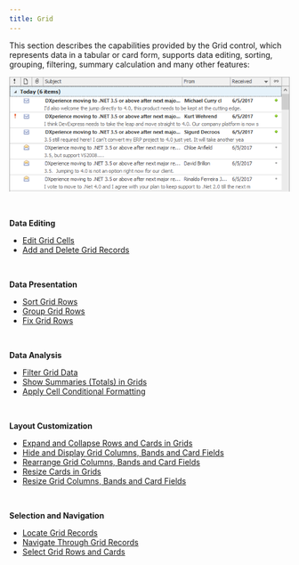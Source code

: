 ```yaml
---
title: Grid
---
```

This section describes the capabilities provided by the Grid control, which represents data in a tabular or card form, supports data editing, sorting, grouping, filtering, summary calculation and many other features:

![EndUser_Win_Grid](../images/Img9056.png)

&nbsp;

**Data Editing**
* [Edit Grid Cells](../../interface-elements-for-desktop/articles/grid/data-editing/edit-grid-cells.md)
* [Add and Delete Grid Records](../../interface-elements-for-desktop/articles/grid/data-editing/add-and-delete-grid-records.md)

&nbsp;

**Data Presentation**
* [Sort Grid Rows](../../interface-elements-for-desktop/articles/grid/data-presentation/sort-grid-rows.md)
* [Group Grid Rows](../../interface-elements-for-desktop/articles/grid/data-presentation/group-grid-rows.md)
* [Fix Grid Rows](../../interface-elements-for-desktop/articles/grid/data-presentation/fix-grid-rows.md)

&nbsp;

**Data Analysis**
* [Filter Grid Data](../../interface-elements-for-desktop/articles/grid/data-analysis/filter-grid-data.md)
* [Show Summaries (Totals) in Grids](../../interface-elements-for-desktop/articles/grid/data-analysis/show-summaries-(totals)-in-grids.md)
* [Apply Cell Conditional Formatting](../../interface-elements-for-desktop/articles/grid/data-analysis/apply-cell-conditional-formatting.md)

&nbsp;

**Layout Customization**
* [Expand and Collapse Rows and Cards in Grids](../../interface-elements-for-desktop/articles/grid/layout-customization/expand-and-collapse-rows-and-cards-in-grids.md)
* [Hide and Display Grid Columns, Bands and Card Fields](../../interface-elements-for-desktop/articles/grid/layout-customization/hide-and-display-grid-columns-bands-and-card-fields.md)
* [Rearrange Grid Columns, Bands and Card Fields](../../interface-elements-for-desktop/articles/grid/layout-customization/rearrange-grid-columns-bands-and-card-fields.md)
* [Resize Cards in Grids](../../interface-elements-for-desktop/articles/grid/layout-customization/resize-cards-in-grids.md)
* [Resize Grid Columns, Bands and Card Fields](../../interface-elements-for-desktop/articles/grid/layout-customization/resize-grid-columns-bands-and-card-fields.md)

&nbsp;

**Selection and Navigation**
* [Locate Grid Records](../../interface-elements-for-desktop/articles/grid/selection-and-navigation/locate-grid-records.md)
* [Navigate Through Grid Records](../../interface-elements-for-desktop/articles/grid/selection-and-navigation/navigate-through-grid-records.md)
* [Select Grid Rows and Cards](../../interface-elements-for-desktop/articles/grid/selection-and-navigation/select-grid-rows-and-cards.md)